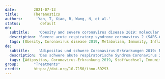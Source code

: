 ```yaml
---
date:        2021-07-13
title:       Theranostics 
authors:      'Yan, T, Xiao, R, Wang, N, et al.'
status:         default
en:
  subtitle:    'Obesity and severe coronavirus disease 2019: molecular mechanisms, paths forward, and therapeutic opportunities'
  description: 'Severe acute respiratory syndrome coronavirus 2 (SARS-CoV-2) appears to have higher pathogenicity among patients with obesity. Obesity, termed as body mass index greater than 30 kg/m2, has now been demonstrated to be important comorbidity for disease severity during coronavirus disease 2019 (COVID-19) pandemic and associated with adverse events. Unraveling mechanisms behind this phenomenon can assist scientists, clinicians, and policymakers in responding appropriately to the COVID-19 pandemic. In this review, we systemically delineated the potential mechanistic links between obesity and worsening COVID-19 from altered physiology, underlying diseases, metabolism, immunity, cytokine storm, and thrombosis. Problematic ventilation caused by obesity and preexisting medical disorders exacerbate organ dysfunction for patients with obesity. Chronic metabolic disorders, including dyslipidemia, hyperglycemia, vitamin D deficiency, and polymorphisms of metabolism-related genes in obesity, probably aid SARS-CoV-2 intrusion and impair antiviral responses. Obesity-induced inadequate antiviral immunity (interferon, natural killer cells, invariant natural killer T cell, dendritic cell, T cells, B cell) at the early stage of SARS-CoV-2 infection leads to delayed viral elimination, increased viral load, and expedited viral mutation. Cytokine storm, with the defective antiviral immunity, probably contributes to tissue damage and pathological progression, resulting in severe symptoms and poor prognosis. The prothrombotic state, driven in large part by endothelial dysfunction, platelet hyperactivation, hypercoagulability, and impaired fibrinolysis in obesity, also increases the risk of severe COVID-19. These mechanisms in the susceptibility to severe condition also open the possibility for host-directed therapies in population with obesity. By bridging work done in these fields, researchers can gain a holistic view of the paths forward and therapeutic opportunities to break the vicious cycle of obesity and its devastating complications in the next emerging pandemic.'
  tags: [Obesity, Coronavirus disease 2019, Metabolism, Immunity, Inflammation, Thrombosis]
de: 
  subtitle:    'Adipositas und schwere Coronavirus-Erkrankungen 2019: Molekulare Mechanismen, Lösungsansätze und therapeutische Möglichkeiten'
  description: 'Das schwere akute respiratorische Syndrom Coronavirus 2 (SARS-CoV-2) scheint bei Patienten mit Adipositas eine höhere Pathogenität aufzuweisen. Fettleibigkeit, d. h. ein Body-Mass-Index von mehr als 30 kg/m2, hat sich bei der Coronavirus-Pandemie 2019 (COVID-19) als wichtige Komorbidität für den Schweregrad der Erkrankung erwiesen und ist mit unerwünschten Ereignissen verbunden. Die Entschlüsselung der Mechanismen hinter diesem Phänomen kann Wissenschaftlern, Klinikern und politischen Entscheidungsträgern helfen, angemessen auf die COVID-19-Pandemie zu reagieren. In dieser Übersichtsarbeit haben wir die potenziellen Zusammenhänge zwischen Adipositas und der Verschlimmerung der COVID-19-Pandemie anhand der veränderten Physiologie, der zugrunde liegenden Krankheiten, des Stoffwechsels, der Immunität, des Zytokinsturms und der Thrombose systematisch dargestellt. Die durch Adipositas verursachte problematische Belüftung und vorbestehende medizinische Störungen verschlimmern die Organdysfunktion bei Patienten mit Adipositas. Chronische Stoffwechselstörungen, einschließlich Dyslipidämie, Hyperglykämie, Vitamin-D-Mangel und Polymorphismen stoffwechselbedingter Gene bei Adipositas, begünstigen wahrscheinlich das Eindringen von SARS-CoV-2 und beeinträchtigen die antivirale Reaktion. Die durch Adipositas bedingte unzureichende antivirale Immunität (Interferon, natürliche Killerzellen, invariante natürliche Killer-T-Zellen, dendritische Zellen, T-Zellen, B-Zellen) im Frühstadium der SARS-CoV-2-Infektion führt zu einer verzögerten Viruselimination, einer erhöhten Viruslast und einer beschleunigten Virusmutation. Der Zytokinsturm mit der gestörten antiviralen Immunität trägt wahrscheinlich zur Gewebeschädigung und zum Fortschreiten der Pathologie bei, was zu schweren Symptomen und einer schlechten Prognose führt. Der prothrombotische Zustand, der zum großen Teil durch die endotheliale Dysfunktion, die Hyperaktivierung der Thrombozyten, die Hyperkoagulabilität und die beeinträchtigte Fibrinolyse bei Adipositas bedingt ist, erhöht ebenfalls das Risiko einer schweren COVID-19-Erkrankung. Diese Mechanismen der Anfälligkeit für schwere Erkrankungen eröffnen auch die Möglichkeit für wirtsspezifische Therapien bei fettleibigen Menschen. Durch die Verknüpfung der Arbeiten in diesen Bereichen können die Forscher einen ganzheitlichen Überblick über die Wege und therapeutischen Möglichkeiten gewinnen, um den Teufelskreis der Fettleibigkeit und ihrer verheerenden Komplikationen in der nächsten aufkommenden Pandemie zu durchbrechen.'
  tags: [Adipositas, Coronavirus-Erkrankung 2019, Stoffwechsel, Immunität, Entzündung, Thrombose]
group:       "Treatments"
credit:      https://doi.org/10.7150/thno.59293
---
```

<object data="{{ page.link }}" style='height:calc(100vh - 400px); width: 100%' type='application/pdf'></object>